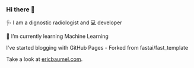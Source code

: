 ### Hi there 👋


🩺 I am a dignostic radiologist and
💻 developer

🌱 I’m currently learning Machine Learning


I've started blogging with GitHub Pages - 
Forked from fastai/fast_template

Take a look at [ericbaumel.com](http://ericbaumel.com).

<!--
**ebaumel/ebaumel** is a ✨ _special_ ✨ repository because its `README.md` (this file) appears on your GitHub profile.

Here are some ideas to get you started:

- 🔭 I’m currently working on ...
- 🌱 I’m currently learning ...
- 👯 I’m looking to collaborate on ...
- 🤔 I’m looking for help with ...
- 💬 Ask me about ...
- 📫 How to reach me: ...
- 😄 Pronouns: ...
- ⚡ Fun fact: ...
-->
